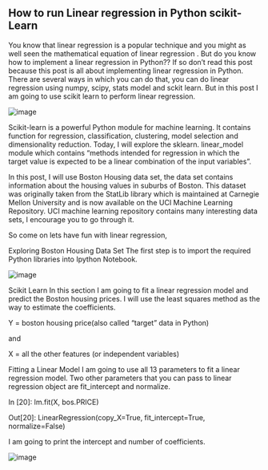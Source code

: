 ## How to run Linear regression in Python scikit-Learn



You know that linear regression is a popular technique and you might as well seen the mathematical equation of linear regression
. But do you know how to implement a linear regression in Python?? If so don’t read this post because this 
post is all about implementing linear regression in Python. There are several ways in which you can do that, you can do linear regression using numpy, scipy,
stats model and sckit learn. But in this post I am going to use scikit learn to perform linear regression.

![image](https://user-images.githubusercontent.com/79086986/122823623-4661eb00-d2e8-11eb-8d49-bc1405a709fe.png)

Scikit-learn is a powerful Python module for machine learning. It contains function for regression, 
classification, clustering, model selection and dimensionality reduction. Today, I will explore the sklearn.
linear_model module which contains “methods intended for regression in which the target value is expected to be a linear combination of the input variables”.

In this post, I will use Boston Housing data set, the data set contains information about the housing
values in suburbs of Boston. This dataset was originally taken from the StatLib library which is maintained at Carnegie Mellon
University and is now available on the UCI Machine Learning Repository. UCI machine learning repository contains many interesting data sets, I encourage you to go through it.

So come on lets have fun with linear regression,

Exploring Boston Housing Data Set
The first step is to import the required Python libraries into Ipython Notebook.

![image](https://user-images.githubusercontent.com/79086986/122823679-5679ca80-d2e8-11eb-99c0-649e6c4a2362.png)

Scikit Learn
In this section I am going to fit a linear regression model and predict the Boston housing prices. I will use the least squares method as the way to estimate the coefficients.

Y = boston housing price(also called “target” data in Python)

and

X = all the other features (or independent variables)


Fitting a Linear Model
I am going to use all 13 parameters to fit a linear regression model. Two other parameters that you can pass to linear regression object are fit_intercept and normalize.

In [20]: lm.fit(X, bos.PRICE)

Out[20]: LinearRegression(copy_X=True, fit_intercept=True, normalize=False)

I am going to print the intercept and number of coefficients.

![image](https://user-images.githubusercontent.com/79086986/122823787-75785c80-d2e8-11eb-8dae-f03fa8d7c604.png)




